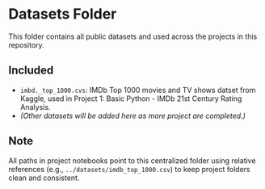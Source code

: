 # Datasets Folder

This folder contains all public datasets and used across the projects in this repository. 

## Included
- `imbd._top_1000.cvs`: IMDb Top 1000 movies and TV shows datset from Kaggle, used in Project 1: Basic Python - IMDb 21st Century Rating Analysis.
- *(Other datasets will be added here as more project are completed.)*

## Note
All paths in project notebooks point to this centralized folder using relative references (e.g., `../datasets/imdb_top_1000.csv`) to keep project folders clean and consistent.
